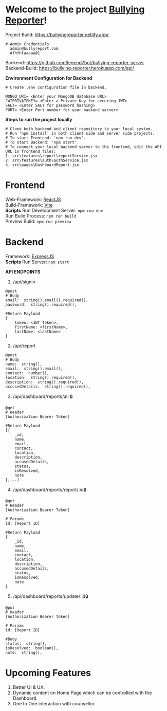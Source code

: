 # Welcome to the project [Bullying Reporter](https://bullyingreporter.netlify.app/)!

Project Build: https://bullyingreporter.netlify.app/
```
# Admin Credentials
  admin@bullyreport.com
  Afhfhfaaaaa@1
```

Backend: https://github.com/legend7bot/bullying-reporter-server
<br/>
Backend-Build: https://bullying-reporter.herokuapp.com/api/

**Environment Configuration for Backend**
```
# Create .env configuration file in backend. 

MONGO_URI= <Enter your MongoDB database URL>
JWTPRIVATEKEY= <Enter a Private Key for securing JWT>
SALT= <Enter SALT for password hashing>
PORT= <Enter Port number for your backend server>
```
**Steps to run the project locally**
```
# Clone both backend and client repository to your local system.
# Run 'npm install' in both client side and server side projects.
# To start Frontend: 'npm run dev'.
# To start Backend: 'npm start'.
# To connect your local backend server to the frontend, edit the API URL in frontend files:
1. src\features\report\reportService.jsx
2. src\features\auth\authService.jsx
3. src\pages\DashboardReport.jsx
```

# Frontend
Web-Framework: [ReactJS](https://reactjs.org/)\
Build-Framework: [Vite](https://vitejs.dev/)\
**Scripts**
Run Development Server: ``npm run dev``\
Run Build Process: ``npm run build``\
Preview Build: ``npm run preview``

# Backend
Framework: [ExpressJS](https://expressjs.com/)\
**Scripts**
Run Server: ``npm start``

**API ENDPOINTS**
1. /api/signin
```
@post
# Body
email:  string().email().required(),
password:  string().required(),

#Return Payload
{
	token: <JWT Token>,
	firstName: <firstName>,
	lastName: <lastName>
}
```
2. /api/report
```
@post
# Body
name:  string(),
email:  string().email(),
contact:  number(),
location:  string().required(),
description:  string().required(),
accusedDetails:  string().required(),
```
3. /api/dashboard/reports/all 🔒
```
@get
# Header
[Authorization Bearer Token]

#Return Payload
[{
	_id,
	name,
	email,
	contact,
	location,
	description,
	accusedDetails,
	status,
	isResolved,
	note
},...]
```
4. /api/dashboard/reports/report/:id🔒
```
@get
# Header
[Authorization Bearer Token]

# Params
id: [Report ID]

#Return Payload
{
	_id,
	name,
	email,
	contact,
	location,
	description,
	accusedDetails,
	status,
	isResolved,
	note
}
```
5. /api/dashboard/reports/update/:id🔒
```
@put
# Header
[Authorization Bearer Token]

# Params
id: [Report ID]

#Body
status:  string(),
isResolved:  boolean(),
note:  string(),
```

# Upcoming Features
1. Better UI & UX.
2. Dynamic content on Home Page which can be controlled with the Dashboard.
3. One to One interaction with counsellor.
